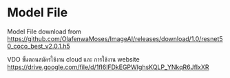 # Model File


Model File download from https://github.com/OlafenwaMoses/ImageAI/releases/download/1.0/resnet50_coco_best_v2.0.1.h5

VDO ขั้นตอนสมัครใช้งาน cloud และ การใช้งาน website
https://drive.google.com/file/d/1fI6lFDkEGPWIghsKQLP_YNkqR6JfIxXR
